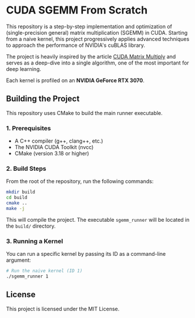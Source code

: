 # CUDA SGEMM From Scratch

This repository is a step-by-step implementation and optimization of (single-precision general) matrix multiplication (SGEMM) in CUDA. Starting from a naive kernel, this project progressively applies advanced techniques to approach the performance of NVIDIA's cuBLAS library.

The project is heavily inspired by the article [CUDA Matrix Multiply](https://siboehm.com/articles/22/CUDA-MMM) and serves as a deep-dive into a single algorithm, one of the most important for deep learning.

Each kernel is profiled on an **NVIDIA GeForce RTX 3070**.

## Building the Project

This repository uses CMake to build the main runner executable.

### 1. Prerequisites

- A C++ compiler (g++, clang++, etc.)
- The NVIDIA CUDA Toolkit (nvcc)
- CMake (version 3.18 or higher)

### 2. Build Steps

From the root of the repository, run the following commands:

```bash
mkdir build
cd build
cmake ..
make -j
```

This will compile the project. The executable `sgemm_runner` will be located in the `build/` directory.

### 3. Running a Kernel

You can run a specific kernel by passing its ID as a command-line argument:

```bash
# Run the naive kernel (ID 1)
./sgemm_runner 1
```

## License

This project is licensed under the MIT License.
